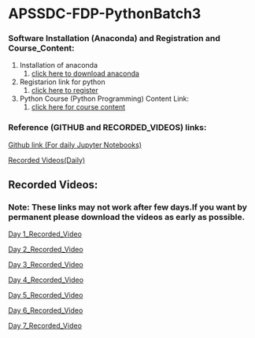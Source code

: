 # APSSDC-FDP-PythonBatch3
### Software Installation (Anaconda) and Registration and Course_Content:
1. Installation of anaconda
    1. [click here to download anaconda](https://www.anaconda.com/products/individual/)
2. Registarion link for python
    1. [click here to register](http://engineering.apssdc.in/register)
3. Python Course (Python Programming) Content Link:
    1. [click here for course content](https://drive.google.com/file/d/1j_xnFy8Y7bDQinx7BLNb4WJN6fvYGJGQ/view) 


### Reference (GITHUB and RECORDED_VIDEOS) links:
[Github link (For daily Jupyter Notebooks)](https://github.com/AP-Skill-Development-Corporation/APSSDC-FDP-PythonBatch3.git)

[Recorded Videos(Daily)](https://drive.google.com/drive/folders/1i3BtdsMMVSrKAMGTvmdJCcySAwlHtXL5?usp=sharing)

## Recorded Videos:
### Note: These links may not work after few days.If you want by permanent please download the videos as early as possible. 

[Day 1_Recorded_Video](https://transcripts.gotomeeting.com/#/s/02bb773bbf82d5cd40407b3a4b5f6ed56a0927c0e2030177d57fdc85fa7a8ce4)

[Day 2_Recorded_Video](https://transcripts.gotomeeting.com/#/s/35a0b71b2cae79c5d45551c6a834c2f58abd540560b3c97c8ec0012c3718f4e9)

[Day 3_Recorded_Video](https://transcripts.gotomeeting.com/#/s/f0b8e67d99ca49cbc37bbfee54da1b7e4e1cdd06cc342a3d9500a2e32318b095)

[Day 4_Recorded_Video](https://transcripts.gotomeeting.com/#/s/5bf2db324b9ba92d0d9cb8b37a8f2bd3edba7a691fa4c9c5dee513517bda94c0)

[Day 5_Recorded_Video](https://transcripts.gotomeeting.com/#/s/f33acf674be2e7f082ee9089e1ce1bed384b922b6d0904d04824e57c0fa72d03)

[Day 6_Recorded_Video](https://transcripts.gotomeeting.com/#/s/f3d4d95df9f3ff549033f1e0bc14f9c4be8e47242b4b746a2f769b2d8fb0755c)

[Day 7_Recorded_Video](https://transcripts.gotomeeting.com/#/s/fa59c7831a35f068adcffafacfcf04383809562b345c471e77a298554218f720)
